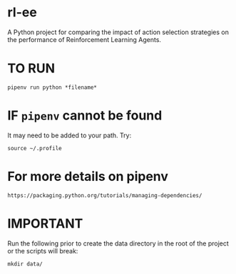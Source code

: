 # rl-ee
A Python project for comparing the impact of action selection strategies on the performance of Reinforcement Learning Agents.

# TO RUN
```
pipenv run python *filename*
```

# IF `pipenv` cannot be found
It may need to be added to your path. Try:
```
source ~/.profile
```

# For more details on pipenv
```
https://packaging.python.org/tutorials/managing-dependencies/
```

# IMPORTANT
Run the following prior to create the data directory in the root of the project or the scripts will break:
```
mkdir data/
```
